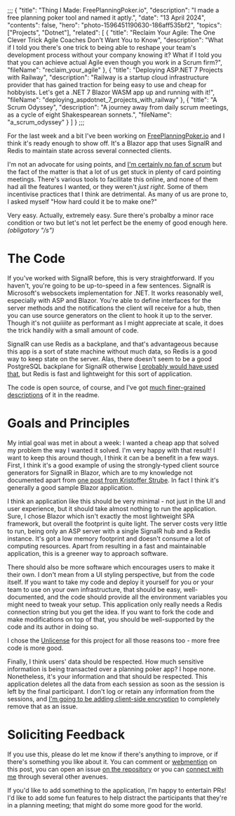 ;;;
{
	"title": "Thing I Made: FreePlanningPoker.io",
	"description": "I made a free planning poker tool and named it aptly.",
	"date": "13 April 2024",
	"contents": false,
	"hero": "photo-1596451190630-186aff535bf2",
    "topics": ["Projects", "Dotnet"],
    "related": [
		{ "title": "Reclaim Your Agile: The One Clever Trick Agile Coaches Don't Want You to Know", "description": "What if I told you there's one trick to being able to reshape your team's development process without your company knowing it? What if I told you that you can achieve actual Agile even though you work in a Scrum firm?", "fileName": "reclaim_your_agile" },
        { "title": "Deploying ASP.NET 7 Projects with Railway", "description": "Railway is a startup cloud infrastructure provider that has gained traction for being easy to use and cheap for hobbyists. Let's get a .NET 7 Blazor WASM app up and running with it!", "fileName": "deploying_aspdotnet_7_projects_with_railway" },
        { "title": "A Scrum Odyssey", "description": "A journey away from daily scrum meetings, as a cycle of eight Shakespearean sonnets.", "fileName": "a_scrum_odyssey" }
    ]
}
;;;

For the last week and a bit I've been working on [FreePlanningPoker.io](https://freeplanningpoker.io) and I think it's ready enough to show off. It's a Blazor app that uses SignalR and Redis to maintain state across several connected clients.

I'm not an advocate for using points, and [I'm certainly no fan of scrum](https://ian.wold.guru/Posts/book_club_12-2023.html) but the fact of the matter is that a lot of us get stuck in plenty of card pointing meetings. There's various tools to facilitate this online, and none of them had all the features I wanted, or they weren't _just right_. Some of them incentivise practices that I think are detrimental. As many of us are prone to, I asked myself "How hard could it be to make one?"

Very easy. Actually, extremely easy. Sure there's probalby a minor race condition or two but let's not let perfect be the enemy of good enough here. _(obligatory "/s")_

# The Code

If you've worked with SignalR before, this is very straightforward. If you haven't, you're going to be up-to-speed in a few sentences. SignalR is Microsoft's websockets implementation for .NET. It works reasonably well, especially with ASP and Blazor. You're able to define interfaces for the server methods and the notifications the client will receive for a hub, then you can use source generators on the client to hook it up to the server. Though it's not _quiiiite_ as performant as I might appreciate at scale, it does the trick handily with a small amount of code.

SignalR can use Redis as a backplane, and that's advantageous because this app is a sort of state machine without much data, so Redis is a good way to keep state on the server. Alas, there doesn't seem to be a good PostgreSQL backplane for SignalR otherwise [I probably would have used that](https://ian.wold.guru/Posts/just_use_postgresql.html), but Redis is fast and lightweight for this sort of application.

The code is open source, of course, and I've got [much finer-grained descriptions](https://github.com/IanWold/PlanningPoker) of it in the readme.

# Goals and Principles

My intial goal was met in about a week: I wanted a cheap app that solved my problem the way I wanted it solved. I'm very happy with that result! I want to keep this around though, I think it can be a benefit in a few ways. First, I think it's a good example of using the strongly-typed client source generators for SignalR in Blazor, which are to my knowledge not documented apart from [one post from Kristoffer Strube](https://kristoffer-strube.dk/post/typed-signalr-clients-making-type-safe-real-time-communication-in-dotnet/). In fact I think it's generally a good sample Blazor application.

I think an application like this should be very minimal - not just in the UI and user experience, but it should take almost nothing to run the application. Sure, I chose Blazor which isn't exactly the most lightweight SPA framework, but overall the footprint is quite light. The server costs very little to run, being only an ASP server with a single SignalR hub and a Redis instance. It's got a low memory footprint and doesn't consume a lot of computing resources. Apart from resulting in a fast and maintainable application, this is a greener way to approach software.

There should also be more software which encourages users to make it their own. I don't mean from a UI styling perspective, but from the code itself. If you want to take my code and deploy it yourself for you or your team to use on your own infrastructure, that should be easy, well-documented, and the code should provide all the environment variables you might need to tweak your setup. This application only really needs a Redis connection string but you get the idea. If you want to fork the code and make modifications on top of that, you should be well-supported by the code and its author in doing so.

I chose the [Unlicense](https://en.wikipedia.org/wiki/Unlicense) for this project for all those reasons too - more free code is more good.

Finally, I think users' data should be respected. How much sensitive information is being transacted over a planning poker app? I hope none. Nonetheless, it's your information and that should be respected. This application deletes all the data from each session as soon as the session is left by the final participant. I don't log or retain any information from the sessions, and [I'm going to be adding client-side encryption](https://github.com/IanWold/PlanningPoker/issues/8) to completely remove that as an issue.

# Soliciting Feedback

If you use this, please do let me know if there's anything to improve, or if there's something you like about it. You can comment or [webmention](https://ian.wold.guru/Posts/ive_indiewebbed_my_site.html) on this post, you can open an issue [on the repository](https://github.com/IanWold/PlanningPoker/issues) or you can [connect with me](https://ian.wold.guru/connect.html) through several other avenues.

If you'd like to add something to the application, I'm happy to entertain PRs! I'd like to add some fun features to help distract the participants that they're in a planning meeting; that might do some more good for the world.